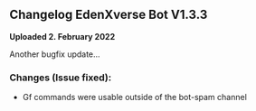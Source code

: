 ## Changelog EdenXverse Bot V1.3.3

**Uploaded 2. February 2022**

Another bugfix update...

### Changes (Issue fixed):

- Gf commands were usable outside of the bot-spam channel